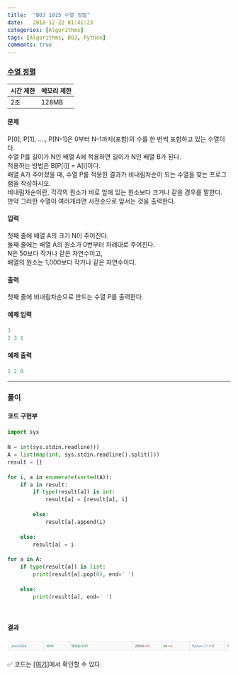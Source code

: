 ```yaml
---
title:  "BOJ 1015 수열 정렬"
date:   2018-12-22 01:41:23
categories: [Algorithms]
tags: [Algorithms, BOJ, Python]
comments: true
---
```


### [수열 정렬](https://www.acmicpc.net/problem/1015)

| 시간 제한 | 메모리 제한 |
| --------- | ----------- |
|    2초    |    128MB    |

#### 문제
P[0], P[1], ...., P[N-1]은 0부터 N-1까지(포함)의 수를 한 번씩 포함하고 있는 수열이다.<br/>
수열 P를 길이가 N인 배열 A에 적용하면 길이가 N인 배열 B가 된다. <br/>
적용하는 방법은 B[P[i]] = A[i]이다.<br/>
배열 A가 주어졌을 때, 수열 P를 적용한 결과가 비내림차순이 되는 수열을 찾는 프로그램을 작성하시오.<br/>
비내림차순이란, 각각의 원소가 바로 앞에 있는 원소보다 크거나 같을 경우를 말한다. <br/>
만약 그러한 수열이 여러개라면 사전순으로 앞서는 것을 출력한다.<br/>

#### 입력
첫째 줄에 배열 A의 크기 N이 주어진다.<br/>
둘째 줄에는 배열 A의 원소가 0번부터 차례대로 주어진다. <br/>
N은 50보다 작거나 같은 자연수이고, <br/>
배열의 원소는 1,000보다 작거나 같은 자연수이다.<br/>

#### 출력
첫째 줄에 비내림차순으로 만드는 수열 P를 출력한다.<br/>

#### 예제 입력

```python
3
2 3 1
```

#### 예제 출력

```python
1 2 0
```

- - -

### 풀이


#### 코드 구현부

```python
import sys

N = int(sys.stdin.readline())
A = list(map(int, sys.stdin.readline().split()))
result = {}

for i, a in enumerate(sorted(A)):
    if a in result:
        if type(result[a]) is int:
            result[a] = [result[a], i]

        else:
            result[a].append(i)

    else:
        result[a] = i

for a in A:
    if type(result[a]) is list:
        print(result[a].pop(0), end=' ')

    else:
        print(result[a], end=' ')
```

<br/>

#### 결과
<img src="/assets/2018-12-22-1015/1.PNG" width="500" height="auto">

&#9989; 코드는 [[여기]](https://github.com/alstn2468/BaekJoon_Online_Judge/blob/master/1000~1099/1015.py)에서 확인할 수 있다.
